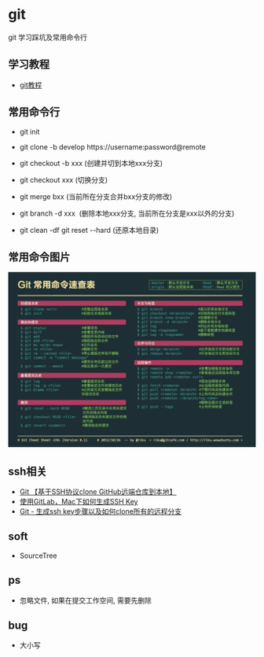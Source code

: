 # git
git 学习踩坑及常用命令行

## 学习教程

* [git教程](https://www.liaoxuefeng.com/wiki/0013739516305929606dd18361248578c67b8067c8c017b000)

## 常用命令行

* git init

* git clone -b develop https://username:password@remote

* git checkout -b xxx (创建并切到本地xxx分支)   

* git checkout xxx (切换分支)

* git merge bxx (当前所在分支合并bxx分支的修改)

* git branch -d xxx  (删除本地xxx分支, 当前所在分支是xxx以外的分支)

* git clean -df  git reset --hard (还原本地目录)
    
    

## 常用命令图片

![Alt text](https://github.com/UC10D/git/blob/master/image/Command%20Line.jpg)

## ssh相关

* [Git 【基于SSH协议clone GitHub远端仓库到本地】](http://blog.csdn.net/felicity294250051/article/details/53606158)
* [使用GitLab，Mac下如何生成SSH Key](https://www.jianshu.com/p/46aaccc71ce8)
* [Git - 生成ssh key步骤以及如何clone所有的远程分支](https://www.cnblogs.com/gongyuhonglou/p/6922721.html)

## soft

* SourceTree

## ps

* 忽略文件, 如果在提交工作空间, 需要先删除

## bug

* 大小写
